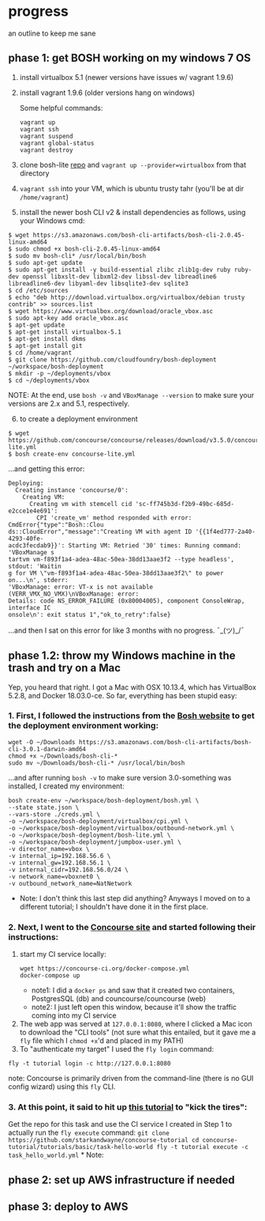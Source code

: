 # progress
an outline to keep me sane

## phase 1: get BOSH working on my windows 7 OS
1. install virtualbox 5.1 (newer versions have issues w/ vagrant 1.9.6)
2. install vagrant 1.9.6 (older versions hang on windows)
   
      Some helpful commands:
      ```
      vagrant up
      vagrant ssh
      vagrant suspend
      vagrant global-status
      vagrant destroy
      ```
         
3. clone bosh-lite [repo](https://github.com/cloudfoundry/bosh-lite) and `vagrant up --provider=virtualbox` from that directory
4. `vagrant ssh` into your VM, which is ubuntu trusty tahr (you'll be at dir `/home/vagrant`)
5. install the newer bosh CLI v2 & install dependencies as follows, using your Windows cmd:
```
$ wget https://s3.amazonaws.com/bosh-cli-artifacts/bosh-cli-2.0.45-linux-amd64
$ sudo chmod +x bosh-cli-2.0.45-linux-amd64
$ sudo mv bosh-cli* /usr/local/bin/bosh
$ sudo apt-get update
$ sudo apt-get install -y build-essential zlibc zlib1g-dev ruby ruby-dev openssl libxslt-dev libxml2-dev libssl-dev libreadline6 libreadline6-dev libyaml-dev libsqlite3-dev sqlite3
$ cd /etc/sources
$ echo "deb http://download.virtualbox.org/virtualbox/debian trusty contrib" >> sources.list
$ wget https://www.virtualbox.org/download/oracle_vbox.asc
$ sudo apt-key add oracle_vbox.asc
$ apt-get update
$ apt-get install virtualbox-5.1
$ apt-get install dkms
$ apt-get install git
$ cd /home/vagrant
$ git clone https://github.com/cloudfoundry/bosh-deployment ~/workspace/bosh-deployment
$ mkdir -p ~/deployments/vbox
$ cd ~/deployments/vbox
```
   NOTE: At the end, use `bosh -v` and `VBoxManage --version` to make sure your versions are 2.x and 5.1, respectively.
   
6. to create a deployment environment
```
$ wget https://github.com/concourse/concourse/releases/download/v3.5.0/concourse-lite.yml
$ bosh create-env concourse-lite.yml
```

...and getting this error:
```
Deploying:
  Creating instance 'concourse/0':
    Creating VM:
      Creating vm with stemcell cid 'sc-ff745b3d-f2b9-49bc-685d-e2cce1e4e691':
        CPI 'create_vm' method responded with error: CmdError{"type":"Bosh::Clou
ds::CloudError","message":"Creating VM with agent ID '{{1f4ed777-2a40-4293-40fe-
acdc3fecdab9}}': Starting VM: Retried '30' times: Running command: 'VBoxManage s
tartvm vm-f893f1a4-adea-48ac-50ea-38dd13aae3f2 --type headless', stdout: 'Waitin
g for VM \"vm-f893f1a4-adea-48ac-50ea-38dd13aae3f2\" to power on...\n', stderr:
'VBoxManage: error: VT-x is not available (VERR_VMX_NO_VMX)\nVBoxManage: error:
Details: code NS_ERROR_FAILURE (0x80004005), component ConsoleWrap, interface IC
onsole\n': exit status 1","ok_to_retry":false}
```
...and then I sat on this error for like 3 months with no progress. ¯\_(ツ)_/¯

 ## phase 1.2: throw my Windows machine in the trash and try on a Mac
 Yep, you heard that right. I got a Mac with OSX 10.13.4, which has VirtualBox 5.2.8, and Docker 18.03.0-ce. So far, everything has been stupid easy:
 ### 1. First, I followed the instructions from the [Bosh website](https://bosh.io/docs/cli-v2#install) to get the deployment environment working:
   ```
   wget -O ~/Downloads https://s3.amazonaws.com/bosh-cli-artifacts/bosh-cli-3.0.1-darwin-amd64
   chmod +x ~/Downloads/bosh-cli-*
   sudo mv ~/Downloads/bosh-cli-* /usr/local/bin/bosh
   ```
 ...and after running `bosh -v` to make sure version 3.0-something was installed, I created my environment:
  ```
  bosh create-env ~/workspace/bosh-deployment/bosh.yml \
  --state state.json \
  --vars-store ./creds.yml \
  -o ~/workspace/bosh-deployment/virtualbox/cpi.yml \
  -o ~/workspace/bosh-deployment/virtualbox/outbound-network.yml \
  -o ~/workspace/bosh-deployment/bosh-lite.yml \
  -o ~/workspace/bosh-deployment/jumpbox-user.yml \
  -v director_name=vbox \
  -v internal_ip=192.168.56.6 \
  -v internal_gw=192.168.56.1 \
  -v internal_cidr=192.168.56.0/24 \
  -v network_name=vboxnet0 \
  -v outbound_network_name=NatNetwork
  ```
  * Note: I don't think this last step did anything? Anyways I moved on to a different tutorial; I shouldn't have done it in the first place.
 
 ### 2. Next, I went to the [Concourse site](https://concourse-ci.org/) and started following their instructions:
 1. start my CI service locally:
    ```
    wget https://concourse-ci.org/docker-compose.yml
    docker-compose up
    ```
    * note1: I did a `docker ps` and saw that it created two containers, PostgresSQL (db) and councourse/councourse (web)
    * note2: I just left open this window, because it'll show the traffic coming into my CI service
 2. The web app was served at `127.0.0.1:8080`, where I clicked a Mac icon to download the "CLI tools" (not sure what this entailed, but it gave me a `fly` file which I `chmod +x`'d and placed in my PATH)
 3. To "authenticate my target" I used the `fly login` command:
   ```
   fly -t tutorial login -c http://127.0.0.1:8080
   ```
   note: Concourse is primarily driven from the command-line (there is no GUI config wizard) using this `fly` CLI.

 
 ### 3. At this point, it said to hit up [this tutorial](https://concoursetutorial.com/basics/task-hello-world/) to "kick the tires":
Get the repo for this task and use the CI service I created in Step 1 to actually run the `fly execute` command: 
    ```
    git clone https://github.com/starkandwayne/concourse-tutorial
    cd concourse-tutorial/tutorials/basic/task-hello-world
    fly -t tutorial execute -c task_hello_world.yml
    ```
    * Note:
 
 


## phase 2: set up AWS infrastructure if needed
## phase 3: deploy to AWS
